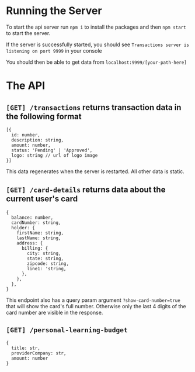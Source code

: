 # Running the Server

To start the api server run `npm i` to install the packages and then `npm start` to start the server.

If the server is successfully started, you should see `Transactions server is listening on port 9999` in your console

You should then be able to get data from `localhost:9999/[your-path-here]`

# The API

## `[GET] /transactions` returns transaction data in the following format

```
[{
  id: number,
  description: string,
  amount: number,
  status: 'Pending' | 'Approved',
  logo: string // url of logo image
}]
```

This data regenerates when the server is restarted. All other data is static.

## `[GET] /card-details` returns data about the current user's card

```
{
  balance: number,
  cardNumber: string,
  holder: {
    firstName: string,
    lastName: string,
    address: {
      billing: {
        city: string,
        state: string,
        zipcode: string,
        line1: 'string,
      },
    },
  },
}
```

This endpoint also has a query param argument `?show-card-number=true` that will show the card's full number. Otherwise only the last 4 digits of the card number are visible in the response.

## `[GET] /personal-learning-budget`

```
{
  title: str,
  providerCompany: str,
  amount: number
}
```
